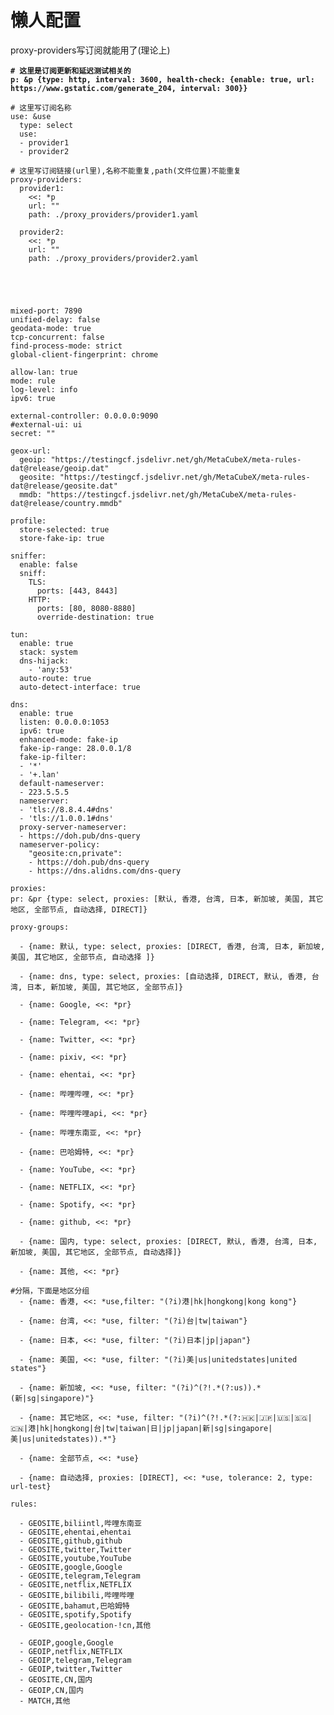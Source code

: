 # 懒人配置

proxy-providers写订阅就能用了(理论上)

<pre class="language-yaml"><code class="lang-yaml"><strong># 这里是订阅更新和延迟测试相关的
</strong><strong>p: &#x26;p {type: http, interval: 3600, health-check: {enable: true, url: https://www.gstatic.com/generate_204, interval: 300}}
</strong>
# 这里写订阅名称
use: &#x26;use
  type: select
  use:
  - provider1
  - provider2

# 这里写订阅链接(url里),名称不能重复,path(文件位置)不能重复
proxy-providers:
  provider1:
    &#x3C;&#x3C;: *p
    url: ""
    path: ./proxy_providers/provider1.yaml

  provider2:
    &#x3C;&#x3C;: *p
    url: ""
    path: ./proxy_providers/provider2.yaml





mixed-port: 7890
unified-delay: false
geodata-mode: true
tcp-concurrent: false
find-process-mode: strict
global-client-fingerprint: chrome

allow-lan: true
mode: rule
log-level: info
ipv6: true

external-controller: 0.0.0.0:9090
#external-ui: ui
secret: ""

geox-url:
  geoip: "https://testingcf.jsdelivr.net/gh/MetaCubeX/meta-rules-dat@release/geoip.dat"
  geosite: "https://testingcf.jsdelivr.net/gh/MetaCubeX/meta-rules-dat@release/geosite.dat"
  mmdb: "https://testingcf.jsdelivr.net/gh/MetaCubeX/meta-rules-dat@release/country.mmdb"

profile:
  store-selected: true
  store-fake-ip: true

sniffer:
  enable: false
  sniff:
    TLS:
      ports: [443, 8443]
    HTTP:
      ports: [80, 8080-8880]
      override-destination: true

tun:
  enable: true
  stack: system
  dns-hijack:
    - 'any:53'
  auto-route: true
  auto-detect-interface: true

dns:
  enable: true
  listen: 0.0.0.0:1053
  ipv6: true
  enhanced-mode: fake-ip
  fake-ip-range: 28.0.0.1/8
  fake-ip-filter:
  - '*'
  - '+.lan'
  default-nameserver:
  - 223.5.5.5
  nameserver:
  - 'tls://8.8.4.4#dns'
  - 'tls://1.0.0.1#dns'
  proxy-server-nameserver:
  - https://doh.pub/dns-query
  nameserver-policy:
    "geosite:cn,private":
    - https://doh.pub/dns-query
    - https://dns.alidns.com/dns-query

proxies:
pr: &#x26;pr {type: select, proxies: [默认, 香港, 台湾, 日本, 新加坡, 美国, 其它地区, 全部节点, 自动选择, DIRECT]}

proxy-groups:

  - {name: 默认, type: select, proxies: [DIRECT, 香港, 台湾, 日本, 新加坡, 美国, 其它地区, 全部节点, 自动选择 ]}

  - {name: dns, type: select, proxies: [自动选择, DIRECT, 默认, 香港, 台湾, 日本, 新加坡, 美国, 其它地区, 全部节点]}

  - {name: Google, &#x3C;&#x3C;: *pr}

  - {name: Telegram, &#x3C;&#x3C;: *pr}

  - {name: Twitter, &#x3C;&#x3C;: *pr}

  - {name: pixiv, &#x3C;&#x3C;: *pr}

  - {name: ehentai, &#x3C;&#x3C;: *pr}

  - {name: 哔哩哔哩, &#x3C;&#x3C;: *pr}

  - {name: 哔哩哔哩api, &#x3C;&#x3C;: *pr}

  - {name: 哔哩东南亚, &#x3C;&#x3C;: *pr}

  - {name: 巴哈姆特, &#x3C;&#x3C;: *pr}

  - {name: YouTube, &#x3C;&#x3C;: *pr}

  - {name: NETFLIX, &#x3C;&#x3C;: *pr}

  - {name: Spotify, &#x3C;&#x3C;: *pr}

  - {name: github, &#x3C;&#x3C;: *pr}

  - {name: 国内, type: select, proxies: [DIRECT, 默认, 香港, 台湾, 日本, 新加坡, 美国, 其它地区, 全部节点, 自动选择]}

  - {name: 其他, &#x3C;&#x3C;: *pr}

#分隔，下面是地区分组
  - {name: 香港, &#x3C;&#x3C;: *use,filter: "(?i)港|hk|hongkong|kong kong"}

  - {name: 台湾, &#x3C;&#x3C;: *use, filter: "(?i)台|tw|taiwan"}

  - {name: 日本, &#x3C;&#x3C;: *use, filter: "(?i)日本|jp|japan"}

  - {name: 美国, &#x3C;&#x3C;: *use, filter: "(?i)美|us|unitedstates|united states"}

  - {name: 新加坡, &#x3C;&#x3C;: *use, filter: "(?i)^(?!.*(?:us)).*(新|sg|singapore)"}

  - {name: 其它地区, &#x3C;&#x3C;: *use, filter: "(?i)^(?!.*(?:🇭🇰|🇯🇵|🇺🇸|🇸🇬|🇨🇳|港|hk|hongkong|台|tw|taiwan|日|jp|japan|新|sg|singapore|美|us|unitedstates)).*"}

  - {name: 全部节点, &#x3C;&#x3C;: *use}

  - {name: 自动选择, proxies: [DIRECT], &#x3C;&#x3C;: *use, tolerance: 2, type: url-test}

rules:

  - GEOSITE,biliintl,哔哩东南亚
  - GEOSITE,ehentai,ehentai
  - GEOSITE,github,github
  - GEOSITE,twitter,Twitter
  - GEOSITE,youtube,YouTube
  - GEOSITE,google,Google
  - GEOSITE,telegram,Telegram
  - GEOSITE,netflix,NETFLIX
  - GEOSITE,bilibili,哔哩哔哩
  - GEOSITE,bahamut,巴哈姆特
  - GEOSITE,spotify,Spotify
  - GEOSITE,geolocation-!cn,其他

  - GEOIP,google,Google
  - GEOIP,netflix,NETFLIX
  - GEOIP,telegram,Telegram
  - GEOIP,twitter,Twitter
  - GEOSITE,CN,国内
  - GEOIP,CN,国内
  - MATCH,其他
</code></pre>
